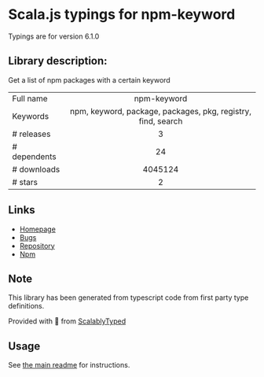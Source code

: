 
# Scala.js typings for npm-keyword

Typings are for version 6.1.0

## Library description:
Get a list of npm packages with a certain keyword

|                    |                 |
| ------------------ | :-------------: |
| Full name          | npm-keyword |
| Keywords           | npm, keyword, package, packages, pkg, registry, find, search |
| # releases         | 3 |
| # dependents       | 24 |
| # downloads        | 4045124 |
| # stars            | 2 |

## Links
- [Homepage](https://github.com/sindresorhus/npm-keyword#readme)
- [Bugs](https://github.com/sindresorhus/npm-keyword/issues)
- [Repository](https://github.com/sindresorhus/npm-keyword)
- [Npm](https://www.npmjs.com/package/npm-keyword)
    


## Note
This library has been generated from typescript code from first party type definitions.

Provided with :purple_heart: from [ScalablyTyped](https://github.com/oyvindberg/ScalablyTyped)

## Usage
See [the main readme](../../readme.md) for instructions.


